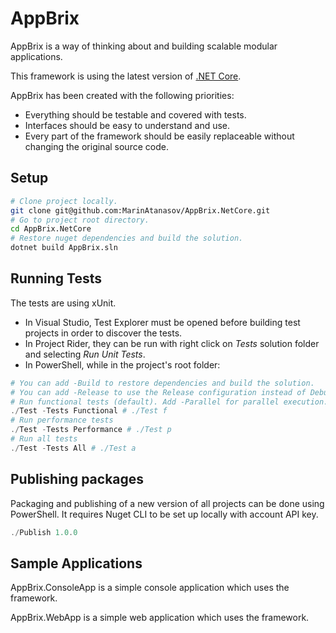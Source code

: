 # AppBrix
AppBrix is a way of thinking about and building scalable modular applications.

This framework is using the latest version of [.NET Core](https://www.microsoft.com/net/core).

AppBrix has been created with the following priorities:
* Everything should be testable and covered with tests.
* Interfaces should be easy to understand and use.
* Every part of the framework should be easily replaceable without changing the original source code.

## Setup
```Bash
# Clone project locally.
git clone git@github.com:MarinAtanasov/AppBrix.NetCore.git
# Go to project root directory.
cd AppBrix.NetCore
# Restore nuget dependencies and build the solution.
dotnet build AppBrix.sln
```

## Running Tests
The tests are using xUnit.
* In Visual Studio, Test Explorer must be opened before building test projects in order to discover the tests.
* In Project Rider, they can be run with right click on *Tests* solution folder and selecting *Run Unit Tests*.
* In PowerShell, while in the project's root folder:
```Powershell
# You can add -Build to restore dependencies and build the solution.
# You can add -Release to use the Release configuration instead of Debug.
# Run functional tests (default). Add -Parallel for parallel execution.
./Test -Tests Functional # ./Test f
# Run performance tests
./Test -Tests Performance # ./Test p
# Run all tests
./Test -Tests All # ./Test a
```

## Publishing packages
Packaging and publishing of a new version of all projects can be done using PowerShell.
It requires Nuget CLI to be set up locally with account API key.
```Powershell
./Publish 1.0.0
```

## Sample Applications
AppBrix.ConsoleApp is a simple console application which uses the framework.

AppBrix.WebApp is a simple web application which uses the framework.
